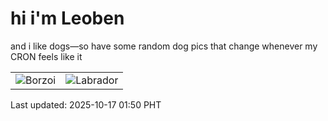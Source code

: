 # hi i'm Leoben

and i like dogs—so have some random dog pics that change whenever my CRON feels like it

|  |  |
|--------|----------|
| ![Borzoi](https://random-dog-vercel.vercel.app/api/random-borzoi?v=1760637020) | ![Labrador](https://random-dog-vercel.vercel.app/api/random-labrador?v=1760637020) |

Last updated: 2025-10-17 01:50 PHT
